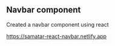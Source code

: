 ## Navbar component

Created a navbar component using react

https://samatar-react-navbar.netlify.app